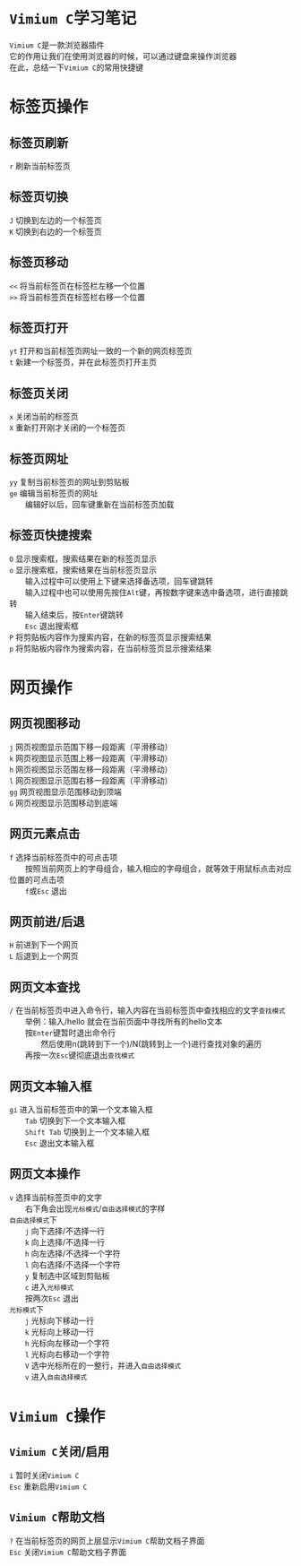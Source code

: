 # `Vimium C`学习笔记
`Vimium C`是一款浏览器插件  
它的作用让我们在使用浏览器的时候，可以通过键盘来操作浏览器  
在此，总结一下`Vimium C`的常用快捷键  
# 标签页操作
## 标签页刷新
`r` 刷新当前标签页  
## 标签页切换
`J` 切换到左边的一个标签页  
`K` 切换到右边的一个标签页  
## 标签页移动
`<<` 将当前标签页在标签栏左移一个位置  
`>>` 将当前标签页在标签栏右移一个位置  
## 标签页打开
`yt` 打开和当前标签页网址一致的一个新的网页标签页  
`t`  新建一个标签页，并在此标签页打开主页  
## 标签页关闭
`x` 关闭当前的标签页  
`X` 重新打开刚才关闭的一个标签页  
## 标签页网址
`yy` 复制当前标签页的网址到剪贴板  
`ge` 编辑当前标签页的网址  
&emsp;&emsp;编辑好以后，回车键重新在当前标签页加载  
## 标签页快捷搜索
`O` 显示搜索框，搜索结果在新的标签页显示  
`o` 显示搜索框，搜索结果在当前标签页显示  
&emsp;&emsp;输入过程中可以使用上下键来选择备选项，回车键跳转  
&emsp;&emsp;输入过程中也可以使用先按住`Alt`键，再按数字键来选中备选项，进行直接跳转  
&emsp;&emsp;输入结束后，按`Enter`键跳转  
&emsp;&emsp;`Esc` 退出搜索框  
`P` 将剪贴板内容作为搜索内容，在新的标签页显示搜索结果  
`p` 将剪贴板内容作为搜索内容，在当前标签页显示搜索结果  
# 网页操作
## 网页视图移动
`j`  网页视图显示范围下移一段距离（平滑移动）  
`k`  网页视图显示范围上移一段距离（平滑移动）  
`h`  网页视图显示范围左移一段距离（平滑移动）  
`l`  网页视图显示范围右移一段距离（平滑移动）  
`gg` 网页视图显示范围移动到顶端  
`G`  网页视图显示范围移动到底端  
## 网页元素点击
`f` 选择当前标签页中的可点击项  
&emsp;&emsp;按照当前网页上的字母组合，输入相应的字母组合，就等效于用鼠标点击对应位置的可点击项  
&emsp;&emsp;`f`或`Esc` 退出  
## 网页前进/后退
`H` 前进到下一个网页  
`L` 后退到上一个网页  
## 网页文本查找
`/` 在当前标签页中进入命令行，输入内容在当前标签页中查找相应的文字`查找模式`  
&emsp;&emsp;举例：输入/hello 就会在当前页面中寻找所有的hello文本  
&emsp;&emsp;按`Enter`键暂时退出命令行  
&emsp;&emsp;&emsp;&emsp;然后使用n(跳转到下一个)/N(跳转到上一个)进行查找对象的遍历  
&emsp;&emsp;再按一次`Esc`键彻底退出`查找模式`  
## 网页文本输入框
`gi` 进入当前标签页中的第一个文本输入框  
&emsp;&emsp;`Tab` 切换到下一个文本输入框  
&emsp;&emsp;`Shift Tab` 切换到上一个文本输入框  
&emsp;&emsp;`Esc` 退出文本输入框  
## 网页文本操作
`v` 选择当前标签页中的文字  
&emsp;&emsp;右下角会出现`光标模式`/`自由选择模式`的字样  
`自由选择模式`下  
&emsp;&emsp;`j` 向下选择/不选择一行  
&emsp;&emsp;`k` 向上选择/不选择一行  
&emsp;&emsp;`h` 向左选择/不选择一个字符  
&emsp;&emsp;`l` 向右选择/不选择一个字符  
&emsp;&emsp;`y` 复制选中区域到剪贴板  
&emsp;&emsp;`c` 进入`光标模式`  
&emsp;&emsp;按两次`Esc` 退出  
`光标模式`下  
&emsp;&emsp;`j` 光标向下移动一行  
&emsp;&emsp;`k` 光标向上移动一行  
&emsp;&emsp;`h` 光标向左移动一个字符  
&emsp;&emsp;`l` 光标向右移动一个字符  
&emsp;&emsp;`V` 选中光标所在的一整行，并进入`自由选择模式`  
&emsp;&emsp;`v` 进入`自由选择模式`  
# `Vimium C`操作
## `Vimium C`关闭/启用
`i`   暂时关闭`Vimium C`  
`Esc` 重新启用`Vimium C`  
## `Vimium C`帮助文档
`?`   在当前标签页的网页上层显示`Vimium C`帮助文档子界面  
`Esc` 关闭`Vimium C`帮助文档子界面  
